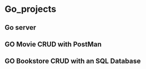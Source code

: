 # Go_projects

## Go server
## GO Movie CRUD with PostMan
## GO Bookstore CRUD with an SQL Database
